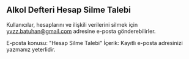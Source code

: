 ## Alkol Defteri Hesap Silme Talebi

Kullanıcılar, hesaplarını ve ilişkili verilerini silmek için yvzz.batuhan@gmail.com adresine e-posta gönderebilirler.

E-posta konusu: "Hesap Silme Talebi"
İçerik: Kayıtlı e-posta adresinizi yazmanız yeterlidir.
